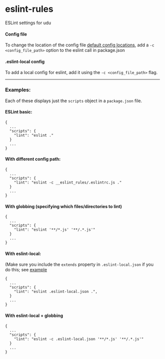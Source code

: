 # eslint-rules
ESLint settings for udu 

#### Config file
To change the location of the config file [default config locations](http://eslint.org/docs/user-guide/configuring#configuration-cascading-and-hierarchy), add a `-c <config_file_path>` option to the eslint call in package.json

#### .eslint-local config
To add a local config for eslint, add it using the `-c <config_file_path>` flag.

---

### Examples:
Each of these displays just the `scripts` object in a `package.json` file.

#### ESLint basic:
```
{
  ...
  "scripts": {
    "lint": "eslint ."
  }
  ...
}
```

#### With different config path:
```
{
  ...
  "scripts": {
    "lint": "eslint -c __eslint_rules/.eslintrc.js ."
  }
  ...
}
```

#### With globbing (specifying which files/directories to lint)
```
{
  ...
  "scripts": {
    "lint": "eslint '**/*.js' '**/.*.js'"
  }
  ...
}
```

#### With eslint-local:
(Make sure you include the `extends` property in `.eslint-local.json` if you do this; see [example](.eslint-local.json)
```
{
  ...
  "scripts": {
    "lint": "eslint .eslint-local.json .",
  }
  ...
}
```

#### With eslint-local + globbing
```
{
  ...
  "scripts": {
    "lint": "eslint -c .eslint-local.json '**/*.js' '**/.*.js'"
  }
  ...
}
```